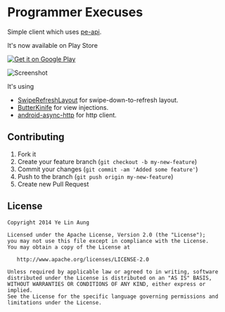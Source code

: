 Programmer Execuses
===================

Simple client which uses [pe-api](https://github.com/yelinaung/pe-api). 

It's now available on Play Store

<a href="https://play.google.com/store/apps/details?id=com.yelinaung.programmerexcuses">
  <img alt="Get it on Google Play" src="https://developer.android.com/images/brand/en_generic_rgb_wo_60.png" />
</a>


![Screenshot](https://raw.githubusercontent.com/yelinaung/ProgrammerExcuses/master/screenshot.png)

It's using 
- [SwipeRefreshLayout](https://developer.android.com/reference/android/support/v4/widget/SwipeRefreshLayout.html) for swipe-down-to-refresh layout.
- [ButterKinife](https://jakewharton.github.io/butterknife) for view injections.
- [android-async-http](http://loopj.com/android-async-http) for http client.


Contributing
------------

 1. Fork it
 2. Create your feature branch (`git checkout -b my-new-feature`)
 3. Commit your changes (`git commit -am 'Added some feature'`)
 4. Push to the branch (`git push origin my-new-feature`)
 5. Create new Pull Request

License
--------

    Copyright 2014 Ye Lin Aung

    Licensed under the Apache License, Version 2.0 (the "License");
    you may not use this file except in compliance with the License.
    You may obtain a copy of the License at

       http://www.apache.org/licenses/LICENSE-2.0

    Unless required by applicable law or agreed to in writing, software
    distributed under the License is distributed on an "AS IS" BASIS,
    WITHOUT WARRANTIES OR CONDITIONS OF ANY KIND, either express or implied.
    See the License for the specific language governing permissions and
    limitations under the License.
